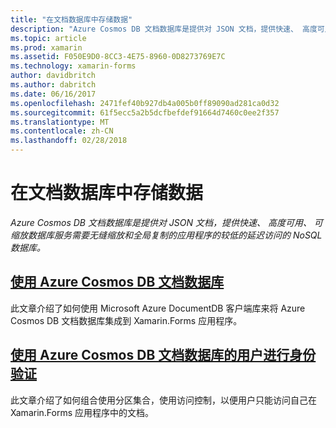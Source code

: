 ```yaml
---
title: "在文档数据库中存储数据"
description: "Azure Cosmos DB 文档数据库是提供对 JSON 文档，提供快速、 高度可用、 可缩放数据库服务需要无缝缩放和全局复制的应用程序的较低的延迟访问的 NoSQL 数据库。"
ms.topic: article
ms.prod: xamarin
ms.assetid: F050E9D0-8CC3-4E75-8960-0D8273769E7C
ms.technology: xamarin-forms
author: davidbritch
ms.author: dabritch
ms.date: 06/16/2017
ms.openlocfilehash: 2471fef40b927db4a005b0ff89090ad281ca0d32
ms.sourcegitcommit: 61f5ecc5a2b5dcfbefdef91664d7460c0ee2f357
ms.translationtype: MT
ms.contentlocale: zh-CN
ms.lasthandoff: 02/28/2018
---
```

# <a name="storing-data-in-a-document-database"></a>在文档数据库中存储数据

_Azure Cosmos DB 文档数据库是提供对 JSON 文档，提供快速、 高度可用、 可缩放数据库服务需要无缝缩放和全局复制的应用程序的较低的延迟访问的 NoSQL 数据库。_

## <a name="consuming-an-azure-cosmos-db-document-databaseconsumingmd"></a>[使用 Azure Cosmos DB 文档数据库](consuming.md)

此文章介绍了如何使用 Microsoft Azure DocumentDB 客户端库来将 Azure Cosmos DB 文档数据库集成到 Xamarin.Forms 应用程序。

## <a name="authenticating-users-with-an-azure-cosmos-db-document-databaseauthenticationmd"></a>[使用 Azure Cosmos DB 文档数据库的用户进行身份验证](authentication.md)

此文章介绍了如何组合使用分区集合，使用访问控制，以便用户只能访问自己在 Xamarin.Forms 应用程序中的文档。
